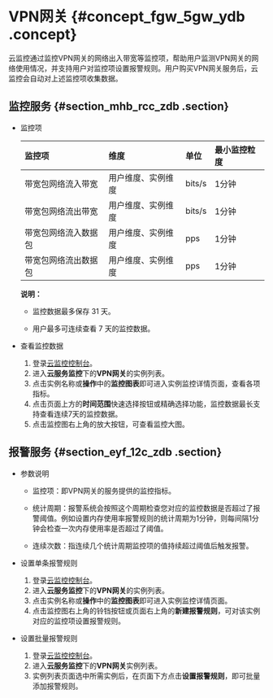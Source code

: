# VPN网关 {#concept_fgw_5gw_ydb .concept}

云监控通过监控VPN网关的网络出入带宽等监控项，帮助用户监测VPN网关的网络使用情况，并支持用户对监控项设置报警规则。用户购买VPN网关服务后，云监控会自动对上述监控项收集数据。

## 监控服务 {#section_mhb_rcc_zdb .section}

-   监控项

    |监控项|维度|单位|最小监控粒度|
    |:--|:-|:-|:-----|
    |带宽包网络流入带宽|用户维度、实例维度|bits/s|1分钟|
    |带宽包网络流出带宽|用户维度、实例维度|bits/s|1分钟|
    |带宽包网络流入数据包|用户维度、实例维度|pps|1分钟|
    |带宽包网络流出数据包|用户维度、实例维度|pps|1分钟|

    **说明：** 

    -   监控数据最多保存 31 天。

    -   用户最多可连续查看 7 天的监控数据。


-   查看监控数据
    1.  登录[云监控控制台](https://cms.console.aliyun.com/#/home/ecs%22%E4%BA%91%E7%9B%91%E6%8E%A7%E6%8E%A7%E5%88%B6%E5%8F%B0%22)。
    2.  进入**云服务监控**下的**VPN网关**的实例列表。
    3.  点击实例名称或**操作**中的**监控图表**即可进入实例监控详情页面，查看各项指标。
    4.  点击页面上方的**时间范围**快速选择按钮或精确选择功能，监控数据最长支持查看连续7天的监控数据。
    5.  点击监控图右上角的放大按钮，可查看监控大图。

## 报警服务 {#section_eyf_12c_zdb .section}

-   参数说明
    -   监控项：即VPN网关的服务提供的监控指标。

    -   统计周期：报警系统会按照这个周期检查您对应的监控数据是否超过了报警阈值。例如设置内存使用率报警规则的统计周期为1分钟，则每间隔1分钟会检查一次内存使用率是否超过了阈值。

    -   连续次数：指连续几个统计周期监控项的值持续超过阈值后触发报警。


-   设置单条报警规则
    1.  登录[云监控控制台](https://cms.console.aliyun.com/#/home/ecs%22%E4%BA%91%E7%9B%91%E6%8E%A7%E6%8E%A7%E5%88%B6%E5%8F%B0%22)。
    2.  进入**云服务监控**下的**VPN网关**的实例列表。
    3.  点击实例名称或**操作**中的**监控图表**即可进入实例监控详情页面。
    4.  点击监控图右上角的铃铛按钮或页面右上角的**新建报警规则**，可对该实例对应的监控项设置报警规则。

-   设置批量报警规则
    1.  登录[云监控控制台](https://cms.console.aliyun.com/#/home/ecs%22%E4%BA%91%E7%9B%91%E6%8E%A7%E6%8E%A7%E5%88%B6%E5%8F%B0%22)。
    2.  进入**云服务监控**下的**VPN网关**实例列表。
    3.  实例列表页面选中所需实例后，在页面下方点击**设置报警规则**，即可批量添加报警规则。

